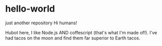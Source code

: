 # hello-world
just another repository 
Hi humans!

Hubot here, I like Node.js AND coffescript (that's what I'm made of!).
I've had tacos on the moon and find them far superior to Earth tacos.
